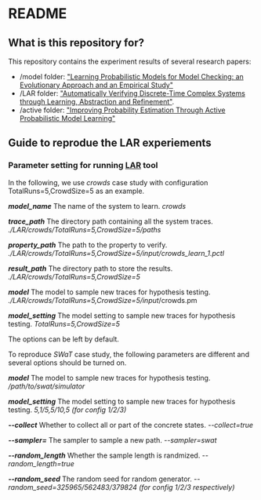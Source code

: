 # README #

## What is this repository for? ###

This repository contains the experiment results of several research papers:
* /model folder: ["Learning Probabilistic Models for Model Checking: an Evolutionary Approach and an Empirical Study"](https://link.springer.com/article/10.1007/s10009-018-0492-7)
* /LAR folder: ["Automatically Verifying Discrete-Time Complex Systems through Learning, Abstraction and Refinement"](https://arxiv.org/abs/1610.06371).
* /active folder: ["Improving Probability Estimation Through Active Probabilistic Model Learning"](https://link.springer.com/chapter/10.1007/978-3-319-68690-5_23)

## Guide to reprodue the LAR experiements ##
### Parameter setting for running [LAR](https://github.com/wang-jingyi/Ziqian) tool ###
In the following, we use *crowds* case study with configuration TotalRuns=5,CrowdSize=5 as an example.

  ***model_name***         The name of the system to learn.     *crowds*
  
  ***trace_path***         The directory path containing all the system traces.     *./LAR/crowds/TotalRuns=5,CrowdSize=5/paths*
  
  ***property_path***      The path to the property to verify.          *./LAR/crowds/TotalRuns=5,CrowdSize=5/input/crowds_learn_1.pctl*
  
  ***result_path***        The directory path to store the results.     *./LAR/crowds/TotalRuns=5,CrowdSize=5*
  
  ***model***              The model to sample new traces for hypothesis testing.      *./LAR/crowds/TotalRuns=5,CrowdSize=5/input*/crowds.pm
  
  ***model_setting***      The model setting to sample new traces for hypothesis testing.   *TotalRuns=5,CrowdSize=5*
  
  
  
The options can be left by default.

To reproduce *SWaT* case study, the following parameters are different and several options should be turned on.

  ***model***              The model to sample new traces for hypothesis testing.     */path/to/swat/simulator*
  
  ***model_setting***      The model setting to sample new traces for hypothesis testing.   *5,1/5,5/10,5 (for config 1/2/3)*
  
  ***--collect***             Whether to collect all or part of the concrete states.     *--collect=true*
  
  ***--sampler=<sampler>***   The sampler to sample a new path.     *--sampler=swat*
  
  ***--random_length***       Whether the sample length is randmized.     *--random_length=true*
  
  ***--random_seed***         The random seed for random generator.     *--random_seed=325965/562483/379824 (for config 1/2/3 respectively)*
